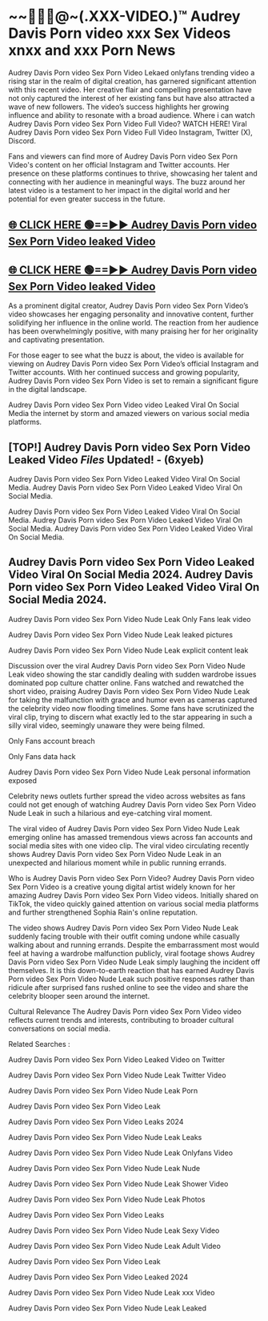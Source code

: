 # ~~👙💋‍🎥️@~(.XXX-VIDEO.)™ Audrey Davis Porn video xxx Sex Videos xnxx and xxx Porn News<br>

Audrey Davis Porn video Sex Porn Video Lekaed onlyfans trending video a rising star in the realm of digital creation, has garnered significant attention with this recent video. Her creative flair and compelling presentation have not only captured the interest of her existing fans but have also attracted a wave of new followers. The video’s success highlights her growing influence and ability to resonate with a broad audience.
Where i can watch  Audrey Davis Porn video Sex Porn Video Full Video? WATCH HERE! Viral  Audrey Davis Porn video Sex Porn Video Full Video Instagram, Twitter (X), Discord.


Fans and viewers can find more of Audrey Davis Porn video Sex Porn Video's content on her official Instagram and Twitter accounts. Her presence on these platforms continues to thrive, showcasing her talent and connecting with her audience in meaningful ways. The buzz around her latest video is a testament to her impact in the digital world and her potential for even greater success in the future.


## [🌐 CLICK HERE 🟢==►►  Audrey Davis Porn video Sex Porn Video leaked Video ](https://error-example.blogspot.com/2024/09/new-indian.html&ref=git)

## [🌐 CLICK HERE 🟢==►►  Audrey Davis Porn video Sex Porn Video leaked Video ](https://error-example.blogspot.com/2024/09/new-indian.html&ref=git)


As a prominent digital creator,  Audrey Davis Porn video Sex Porn Video’s video showcases her engaging personality and innovative content, further solidifying her influence in the online world. The reaction from her audience has been overwhelmingly positive, with many praising her for her originality and captivating presentation.

For those eager to see what the buzz is about, the video is available for viewing on  Audrey Davis Porn video Sex Porn Video’s official Instagram and Twitter accounts. With her continued success and growing popularity,  Audrey Davis Porn video Sex Porn Video is set to remain a significant figure in the digital landscape.


Audrey Davis Porn video Sex Porn Video video Leaked Viral On Social Media the internet by storm and amazed viewers on various social media platforms.


## [TOP!]  Audrey Davis Porn video Sex Porn Video Leaked Video *Files* Updated! - (6xyeb) 

Audrey Davis Porn video Sex Porn Video Leaked Video Viral On Social Media. Audrey Davis Porn video Sex Porn Video Leaked Video Viral On Social Media.

Audrey Davis Porn video Sex Porn Video Leaked Video Viral On Social Media. Audrey Davis Porn video Sex Porn Video Leaked Video Viral On Social Media. Audrey Davis Porn video Sex Porn Video Leaked Video Viral On Social Media.


##  Audrey Davis Porn video Sex Porn Video Leaked Video Viral On Social Media 2024. Audrey Davis Porn video Sex Porn Video Leaked Video Viral On Social Media 2024.
Audrey Davis Porn video Sex Porn Video Nude Leak Only Fans leak video

Audrey Davis Porn video Sex Porn Video Nude Leak leaked pictures

Audrey Davis Porn video Sex Porn Video Nude Leak explicit content leak

Discussion over the viral  Audrey Davis Porn video Sex Porn Video Nude Leak video showing the star candidly dealing with sudden wardrobe issues dominated pop culture chatter online. Fans watched and rewatched the short video, praising  Audrey Davis Porn video Sex Porn Video Nude Leak for taking the malfunction with grace and humor even as cameras captured the celebrity video now flooding timelines. Some fans have scrutinized the viral clip, trying to discern what exactly led to the star appearing in such a silly viral video, seemingly unaware they were being filmed.


Only Fans account breach

Only Fans data hack

Audrey Davis Porn video Sex Porn Video Nude Leak personal information exposed

Celebrity news outlets further spread the video across websites as fans could not get enough of watching  Audrey Davis Porn video Sex Porn Video Nude Leak in such a hilarious and eye-catching viral moment.


The viral video of  Audrey Davis Porn video Sex Porn Video Nude Leak emerging online has amassed tremendous views across fan accounts and social media sites with one video clip. The viral video circulating recently shows  Audrey Davis Porn video Sex Porn Video Nude Leak in an unexpected and hilarious moment while in public running errands.


Who is  Audrey Davis Porn video Sex Porn Video?  Audrey Davis Porn video Sex Porn Video is a creative young digital artist widely known for her amazing  Audrey Davis Porn video Sex Porn Video videos. Initially shared on TikTok, the video quickly gained attention on various social media platforms and further strengthened Sophia Rain's online reputation.

The video shows  Audrey Davis Porn video Sex Porn Video Nude Leak suddenly facing trouble with their outfit coming undone while casually walking about and running errands. Despite the embarrassment most would feel at having a wardrobe malfunction publicly, viral footage shows  Audrey Davis Porn video Sex Porn Video Nude Leak simply laughing the incident off themselves. It is this down-to-earth reaction that has earned  Audrey Davis Porn video Sex Porn Video Nude Leak such positive responses rather than ridicule after surprised fans rushed online to see the video and share the celebrity blooper seen around the internet.

Cultural Relevance The  Audrey Davis Porn video Sex Porn Video video reflects current trends and interests, contributing to broader cultural conversations on social media.

Related Searches :

 Audrey Davis Porn video Sex Porn Video Leaked Video on Twitter

 Audrey Davis Porn video Sex Porn Video Nude Leak Twitter Video

 Audrey Davis Porn video Sex Porn Video Nude Leak Porn

 Audrey Davis Porn video Sex Porn Video Leak 

 Audrey Davis Porn video Sex Porn Video Leaks 2024

 Audrey Davis Porn video Sex Porn Video Nude Leak Leaks

 Audrey Davis Porn video Sex Porn Video Nude Leak Onlyfans Video

 Audrey Davis Porn video Sex Porn Video Nude Leak Nude

 Audrey Davis Porn video Sex Porn Video Nude Leak Shower Video

 Audrey Davis Porn video Sex Porn Video Nude Leak Photos

 Audrey Davis Porn video Sex Porn Video Leaks

 Audrey Davis Porn video Sex Porn Video Nude Leak Sexy Video

 Audrey Davis Porn video Sex Porn Video Nude Leak Adult Video

 Audrey Davis Porn video Sex Porn Video Leak

 Audrey Davis Porn video Sex Porn Video Leaked 2024

 Audrey Davis Porn video Sex Porn Video Nude Leak xxx Video

 Audrey Davis Porn video Sex Porn Video Nude Leak Leaked